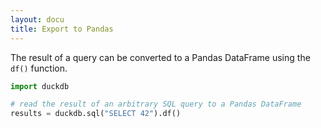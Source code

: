 ```yaml
---
layout: docu
title: Export to Pandas
---
```


The result of a query can be converted to a Pandas DataFrame using the `df()` function.


```python
import duckdb

# read the result of an arbitrary SQL query to a Pandas DataFrame
results = duckdb.sql("SELECT 42").df()
```